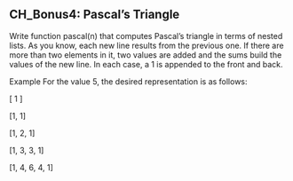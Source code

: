 ## CH_Bonus4: Pascal’s Triangle
Write function pascal(n) that computes Pascal’s triangle in terms of nested lists. As you
know, each new line results from the previous one. If there are more than two elements
in it, two values are added and the sums build the values of the new line. In each case, a 1
is appended to the front and back.

Example
For the value 5, the desired representation is as follows:

[ 1 ]

[1, 1]

[1, 2, 1]

[1, 3, 3, 1]

[1, 4, 6, 4, 1]
